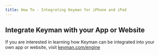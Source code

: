 ```yaml
---
title: How To - Integrating Keyman for iPhone and iPad
---
```


## Integrate Keyman with your App or Website
If you are interested in learning how Keyman can be integrated into your own app or
website, visit [keyman.com/engine](https://keyman.com/engine)

